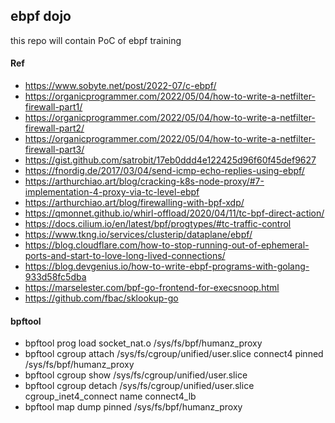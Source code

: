 ## ebpf dojo

this repo will contain PoC of ebpf training

#### Ref
- https://www.sobyte.net/post/2022-07/c-ebpf/
- https://organicprogrammer.com/2022/05/04/how-to-write-a-netfilter-firewall-part1/
- https://organicprogrammer.com/2022/05/04/how-to-write-a-netfilter-firewall-part2/
- https://organicprogrammer.com/2022/05/04/how-to-write-a-netfilter-firewall-part3/
- https://gist.github.com/satrobit/17eb0ddd4e122425d96f60f45def9627
- https://fnordig.de/2017/03/04/send-icmp-echo-replies-using-ebpf/
- https://arthurchiao.art/blog/cracking-k8s-node-proxy/#7-implementation-4-proxy-via-tc-level-ebpf
- https://arthurchiao.art/blog/firewalling-with-bpf-xdp/
- https://qmonnet.github.io/whirl-offload/2020/04/11/tc-bpf-direct-action/
- https://docs.cilium.io/en/latest/bpf/progtypes/#tc-traffic-control
- https://www.tkng.io/services/clusterip/dataplane/ebpf/
- https://blog.cloudflare.com/how-to-stop-running-out-of-ephemeral-ports-and-start-to-love-long-lived-connections/
- https://blog.devgenius.io/how-to-write-ebpf-programs-with-golang-933d58fc5dba
- https://marselester.com/bpf-go-frontend-for-execsnoop.html
- https://github.com/fbac/sklookup-go

#### bpftool
- bpftool prog load socket_nat.o /sys/fs/bpf/humanz_proxy
- bpftool cgroup attach /sys/fs/cgroup/unified/user.slice connect4 pinned /sys/fs/bpf/humanz_proxy
- bpftool cgroup show /sys/fs/cgroup/unified/user.slice
- bpftool cgroup detach /sys/fs/cgroup/unified/user.slice cgroup_inet4_connect name connect4_lb
- bpftool map dump pinned /sys/fs/bpf/humanz_proxy